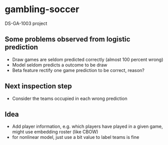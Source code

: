 # gambling-soccer
DS-GA-1003 project

## Some problems observed from logistic prediction
* Draw games are seldom predicted correctly (almost 100 percent wrong)
* Model seldom predicts a outcome to be draw
* Beta feature rectify one game prediction to be correct, reason?

## Next inspection step
* Consider the teams occupied in each wrong prediction

## Idea
* Add player information, e.g. which players have played in a given game, might use embedding roster (like CBOW)
* for nonlinear model, just use a bit value to label teams is fine
